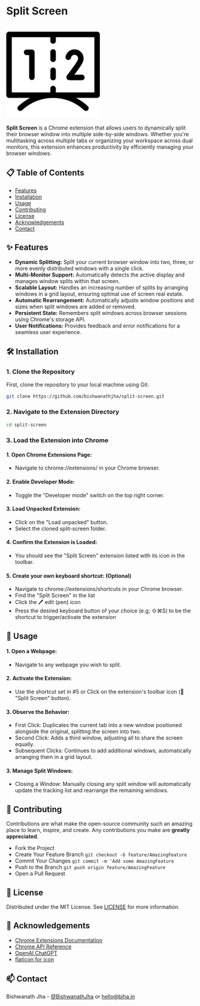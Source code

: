 # Split Screen

<img src="assets/icons/icon.png" alt="Logo" width="250">

**Split Screen** is a Chrome extension that allows users to dynamically split their browser window into multiple side-by-side windows. Whether you're multitasking across multiple tabs or organizing your workspace across dual monitors, this extension enhances productivity by efficiently managing your browser windows.

## 📋 **Table of Contents**

- [Features](#features)
- [Installation](#installation)
- [Usage](#usage)
- [Contributing](#contributing)
- [License](#license)
- [Acknowledgements](#acknowledgements)
- [Contact](#contact)

## ✨ **Features**

- **Dynamic Splitting:** Split your current browser window into two, three, or more evenly distributed windows with a single click.
- **Multi-Monitor Support:** Automatically detects the active display and manages window splits within that screen.
- **Scalable Layout:** Handles an increasing number of splits by arranging windows in a grid layout, ensuring optimal use of screen real estate.
- **Automatic Rearrangement:** Automatically adjusts window positions and sizes when split windows are added or removed.
- **Persistent State:** Remembers split windows across browser sessions using Chrome's storage API.
- **User Notifications:** Provides feedback and error notifications for a seamless user experience.

## 🛠️ **Installation**

### **1. Clone the Repository**

First, clone the repository to your local machine using Git:

```bash
git clone https://github.com/bishwanathjha/split-screen.git

```

### **2. Navigate to the Extension Directory**
```bash
cd split-screen
```


### **3. Load the Extension into Chrome**

#### 1. Open Chrome Extensions Page:
- Navigate to chrome://extensions/ in your Chrome browser.

#### 2. Enable Developer Mode:
- Toggle the "Developer mode" switch on the top right corner.

#### 3. Load Unpacked Extension:
- Click on the "Load unpacked" button.
- Select the cloned split-screen folder.

#### 4. Confirm the Extension is Loaded:
- You should see the "Split Screen" extension listed with its icon in the toolbar.

#### 5. Create your own keyboard shortcut: (Optional)
- Navigate to chrome://extensions/shortcuts in your Chrome browser.
- Find the "Split Screen" in the list
- Click the 🖊️ edit (pen) icon
- Press the desired keyboard button of your choice (e.g; ⇧⌘S) to be the shortcut to trigger/activate the extension

## 🚀 Usage 

#### 1. Open a Webpage:
- Navigate to any webpage you wish to split.

#### 2. Activate the Extension:
- Use the shortcut set in #5 or Click on the extension's toolbar icon (🔗 "Split Screen" button).

#### 3. Observe the Behavior:
- First Click: Duplicates the current tab into a new window positioned alongside the original, splitting the screen into two.
- Second Click: Adds a third window, adjusting all to share the screen equally.
- Subsequent Clicks: Continues to add additional windows, automatically arranging them in a grid layout.

#### 3. Manage Split Windows:
- Closing a Window: Manually closing any split window will automatically update the tracking list and rearrange the remaining windows.

## 🙌 Contributing
Contributions are what make the open-source community such an amazing place to learn, inspire, and create. Any contributions you make are **greatly appreciated**.

- Fork the Project
- Create Your Feature Branch `git checkout -b feature/AmazingFeature`
- Commit Your Changes `git commit -m 'Add some AmazingFeature`
- Push to the Branch `git push origin feature/AmazingFeature`
- Open a Pull Request

## 📄 License
Distributed under the MIT License. See [LICENSE](https://github.com/bishwanathjha/split-screen/blob/main/LICENSE) for more information.


## 🙏 Acknowledgements
- [Chrome Extensions Documentation](https://developer.chrome.com/docs/extensions/)
- [Chrome API Reference](https://developer.chrome.com/docs/extensions/reference/)
- [OpenAI ChatGPT](https://chat.openai.com/)
- [flaticon for icon](https://www.flaticon.com)

##  📫 Contact
Bishwanath Jha - [@BishwanathJha](https://x.com/BishwanathJha) or hello@bjha.in